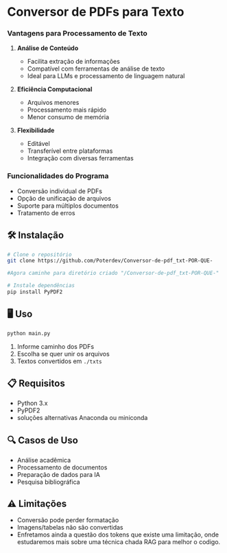 # Conversor de PDFs para Texto


### Vantagens para Processamento de Texto

1. **Análise de Conteúdo**
   - Facilita extração de informações
   - Compatível com ferramentas de análise de texto
   - Ideal para LLMs e processamento de linguagem natural

2. **Eficiência Computacional**
   - Arquivos menores
   - Processamento mais rápido
   - Menor consumo de memória

3. **Flexibilidade**
   - Editável
   - Transferível entre plataformas
   - Integração com diversas ferramentas

### Funcionalidades do Programa

- Conversão individual de PDFs
- Opção de unificação de arquivos
- Suporte para múltiplos documentos
- Tratamento de erros

## 🛠️ Instalação


```bash
# Clone o repositório
git clone https://github.com/Poterdev/Conversor-de-pdf_txt-POR-QUE-

#Agora caminhe para diretório criado "/Conversor-de-pdf_txt-POR-QUE-"

# Instale dependências
pip install PyPDF2
```

## 🖥️ Uso

```bash
python main.py
```

1. Informe caminho dos PDFs
2. Escolha se quer unir os arquivos
3. Textos convertidos em `./txts`

## 📋 Requisitos
- Python 3.x
- PyPDF2
- soluções alternativas Anaconda ou miniconda

## 🔍 Casos de Uso
- Análise acadêmica
- Processamento de documentos
- Preparação de dados para IA
- Pesquisa bibliográfica

## ⚠️ Limitações
- Conversão pode perder formatação
- Imagens/tabelas não são convertidas
- Enfretamos ainda a questão dos tokens que existe uma limitação,
  onde estudaremos mais sobre uma técnica chada RAG para melhor o codigo.
